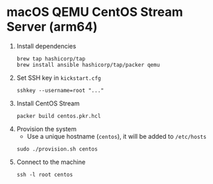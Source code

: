 # macOS QEMU CentOS Stream Server (arm64)

1. Install dependencies
   ```
   brew tap hashicorp/tap
   brew install ansible hashicorp/tap/packer qemu
   ```
1. Set SSH key in `kickstart.cfg`
   ```
   sshkey --username=root "..."
   ```
1. Install CentOS Stream
   ```
   packer build centos.pkr.hcl
   ```
1. Provision the system
   - Use a unique hostname (`centos`), it will be added to `/etc/hosts`
   ```
   sudo ./provision.sh centos
   ```
1. Connect to the machine
   ```
   ssh -l root centos
   ```
